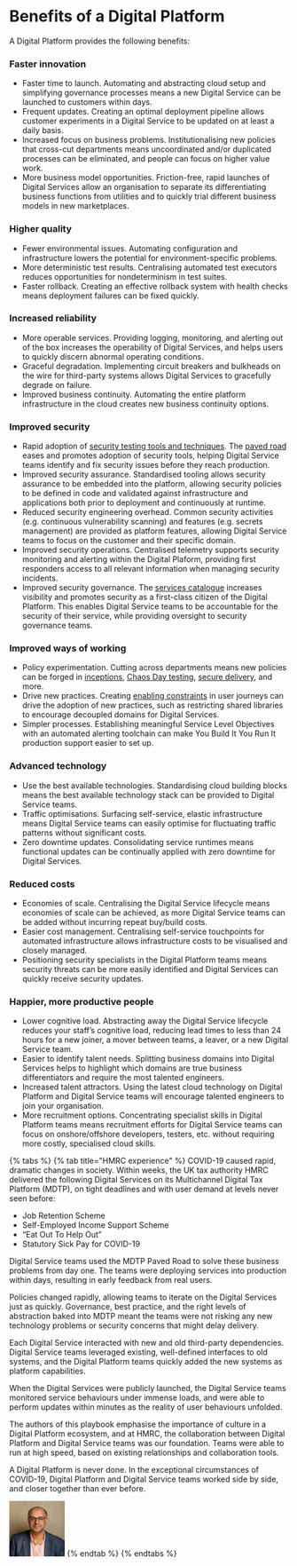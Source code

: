 # Benefits of a Digital Platform

A Digital Platform provides the following benefits:

### Faster innovation

* Faster time to launch. Automating and abstracting cloud setup and simplifying governance processes means a new Digital Service can be launched to customers within days.
* Frequent updates. Creating an optimal deployment pipeline allows customer experiments in a Digital Service to be updated on at least a daily basis.
* Increased focus on business problems. Institutionalising new policies that cross-cut departments means uncoordinated and/or duplicated processes can be eliminated, and people can focus on higher value work.
* More business model opportunities. Friction-free, rapid launches of Digital Services allow an organisation to separate its differentiating business functions from utilities and to quickly trial different business models in new marketplaces.

### Higher quality

* Fewer environmental issues. Automating configuration and infrastructure lowers the potential for environment-specific problems.
* More deterministic test results. Centralising automated test executors reduces opportunities for nondeterminism in test suites.
* Faster rollback. Creating an effective rollback system with health checks means deployment failures can be fixed quickly.

### Increased reliability

* More operable services. Providing logging, monitoring, and alerting out of the box increases the operability of Digital Services, and helps users to quickly discern abnormal operating conditions.
* Graceful degradation. Implementing circuit breakers and bulkheads on the wire for third-party systems allows Digital Services to gracefully degrade on failure.
* Improved business continuity. Automating the entire platform infrastructure in the cloud creates new business continuity options.

### Improved security

* Rapid adoption of [security testing tools and techniques](https://secure-delivery.playbook.ee/). The [paved road](/introduction/what-is-a-digital-platform#paved-road) eases and promotes adoption of security tools, helping Digital Service teams identify and fix security issues before they reach production.
* Improved security assurance. Standardised tooling allows security assurance to be embedded into the platform, allowing security policies to be defined in code and validated against infrastructure and applications both prior to deployment and continuously at runtime.
* Reduced security engineering overhead. Common security activities (e.g. continuous vulnerability scanning) and features (e.g. secrets management) are provided as platform features, allowing Digital Service teams to focus on the customer and their specific domain.
* Improved security operations. Centralised telemetry supports security monitoring and alerting within the Digital Plaform, providing first responders access to all relevant information when managing security incidents.
* Improved security governance. The [services catalogue](/introduction/capabilities-of-a-digital-platform#services-catalogue) increases visibility and promotes security as a first-class citizen of the Digital Platform. This enables Digital Service teams to be accountable for the security of their service, while providing oversight to security governance teams.

### Improved ways of working

* Policy experimentation. Cutting across departments means new policies can be forged in [inceptions](https://inception.playbook.ee/), [Chaos Day testing](https://chaos-day.playbook.ee/), [secure delivery](https://secure-delivery.playbook.ee/), and more. 
* Drive new practices. Creating [enabling constraints](https://theitriskmanager.com/2018/12/09/constraints-that-enable/) in user journeys can drive the adoption of new practices, such as restricting shared libraries to encourage decoupled domains for Digital Services.
* Simpler processes. Establishing meaningful Service Level Objectives with an automated alerting toolchain can make You Build It You Run It production support easier to set up.

### Advanced technology

* Use the best available technologies. Standardising cloud building blocks means the best available technology stack can be provided to Digital Service teams.
* Traffic optimisations. Surfacing self-service, elastic infrastructure means Digital Service teams can easily optimise for fluctuating traffic patterns without significant costs.
* Zero downtime updates. Consolidating service runtimes means functional updates can be continually applied with zero downtime for Digital Services.

### Reduced costs

* Economies of scale. Centralising the Digital Service lifecycle means economies of scale can be achieved, as more Digital Service teams can be added without incurring repeat buy/build costs.
* Easier cost management. Centralising self-service touchpoints for automated infrastructure allows infrastructure costs to be visualised and closely managed. 
* Positioning security specialists in the Digital Platform teams means security threats can be more easily identified and Digital Services can quickly receive security updates. 

### Happier, more productive people

* Lower cognitive load. Abstracting away the Digital Service lifecycle reduces your staff’s cognitive load, reducing lead times to less than 24 hours for a new joiner, a mover between teams, a leaver, or a new Digital Service team.
* Easier to identify talent needs. Splitting business domains into Digital Services helps to highlight which domains are true business differentiators and require the most talented engineers.
* Increased talent attractors. Using the latest cloud technology on Digital Platform and Digital Service teams will encourage talented engineers to join your organisation.
* More recruitment options. Concentrating specialist skills in Digital Platform teams means recruitment efforts for Digital Service teams can focus on onshore/offshore developers, testers, etc. without requiring more costly, specialised cloud skills.

{% tabs %}
{% tab title="HMRC experience" %}
COVID-19 caused rapid, dramatic changes in society. Within weeks, the UK tax authority HMRC delivered the following Digital Services on its Multichannel Digital Tax Platform \(MDTP\), on tight deadlines and with user demand at levels never seen before:

* Job Retention Scheme
* Self-Employed Income Support Scheme
* “Eat Out To Help Out”
* Statutory Sick Pay for COVID-19

Digital Service teams used the MDTP Paved Road to solve these business problems from day one. The teams were deploying services into production within days, resulting in early feedback from real users.

Policies changed rapidly, allowing teams to iterate on the Digital Services just as quickly. Governance, best practice, and the right levels of abstraction baked into MDTP meant the teams were not risking any new technology problems or security concerns that might delay delivery.

Each Digital Service interacted with new and old third-party dependencies. Digital Service teams leveraged existing, well-defined interfaces to old systems, and the Digital Platform teams quickly added the new systems as platform capabilities. 

When the Digital Services were publicly launched, the Digital Service teams monitored service behaviours under immense loads, and were able to perform updates within minutes as the reality of user behaviours unfolded. 

The authors of this playbook emphasise the importance of culture in a Digital Platform ecosystem, and at HMRC, the collaboration between Digital Platform and Digital Service teams was our foundation. Teams were able to run at high speed, based on existing relationships and collaboration tools. 

A Digital Platform is never done. In the exceptional circumstances of COVID-19, Digital Platform and Digital Service teams worked side by side, and closer together than ever before.

![Kulvinder Singh](../.gitbook/assets/kulvindersingh.jpeg)
{% endtab %}
{% endtabs %}

